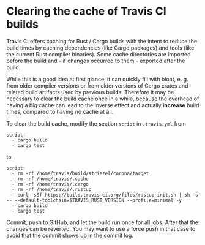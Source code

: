# Clearing the cache of Travis CI builds

Travis CI offers caching for Rust / Cargo builds with the intent to reduce the
build times by caching dependencies (like Cargo packages) and tools (like the
current Rust compiler binaries). Some cache directories are imported before the
build and - if changes occurred to them - exported after the build.

While this is a good idea at first glance, it can quickly fill with bloat, e. g.
from older compiler versions or from older versions of Cargo crates and related
build artifacts used by previous builds. Therefore it may be necessary to clear
the build cache once in a while, because the overhead of having a big cache can
lead to the inverse effect and actually __increase__ build times, compared to
having no cache at all.

To clear the build cache, modify the section `script` in `.travis.yml` from

```
script:
  - cargo build
  - cargo test
```

to

```
script:
  - rm -rf /home/travis/build/striezel/corona/target
  - rm -rf /home/travis/.cache
  - rm -rf /home/travis/.cargo
  - rm -rf /home/travis/.rustup
  - curl -sSf https://build.travis-ci.org/files/rustup-init.sh | sh -s -- --default-toolchain=$TRAVIS_RUST_VERSION --profile=minimal -y
  - cargo build
  - cargo test
```

Commit, push to GitHub, and let the build run once for all jobs.
After that the changes can be reverted. You may want to use a force push in that
case to avoid that the commit shows up in the commit log.

